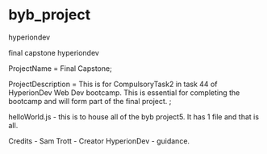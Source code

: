 # byb_project
hyperiondev

final capstone hyperiondev

ProjectName = Final Capstone;

ProjectDescription = This is for CompulsoryTask2 in task 44 of HyperionDev Web Dev bootcamp. 
This is essential for completing the bootcamp and will form part of the final project. ;

helloWorld.js - this is to house all of the byb project5.
It has 1 file and that is all.

Credits - Sam Trott - Creator HyperionDev - guidance.
